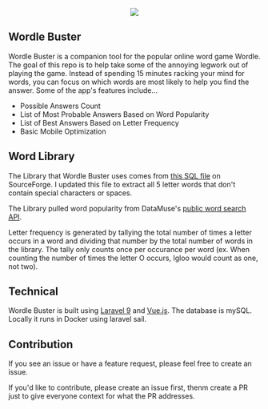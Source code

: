 <p align="center"><img src="https://i.imgur.com/8OZBPX6.jpeg"></p>

## Wordle Buster

<p>Wordle Buster is a companion tool for the popular online word game Wordle. The goal of this repo is to help take some of the annoying legwork out of playing the game.  Instead of spending 15 minutes racking your mind for words, you can focus on which words are most likely to help you find the answer. Some of the app's features include...</p>

- Possible Answers Count
- List of Most Probable Answers Based on Word Popularity
- List of Best Answers Based on Letter Frequency
- Basic Mobile Optimization

## Word Library

<p>The Library that Wordle Buster uses comes from <a href="https://sourceforge.net/projects/mysqlenglishdictionary/files/">this SQL file</a> on SourceForge. I updated this file to extract all 5 letter words that don't contain special characters or spaces.</p>

<p>The Library pulled word popularity from DataMuse's <a href="https://www.datamuse.com/api/">public word search API</a>.</p>

<p>Letter frequency is generated by tallying the total number of times a letter occurs in a word and dividing that number by the total number of words in the library. The tally only counts once per occurance per word (ex. When counting the number of times the letter O occurs, Igloo would count as one, not two).</p> 

## Technical

<p>Wordle Buster is built using <a href="https://laravel.com/">Laravel 9</a> and <a href="https://vuejs.org/">Vue.js</a>. The database is mySQL. Locally it runs in Docker using laravel sail.</p>

## Contribution

<p>If you see an issue or have a feature request, please feel free to create an issue.</p>

<p>If you'd like to contribute, please create an issue first, thenm create a PR just to give everyone context for what the PR addresses.</p>
